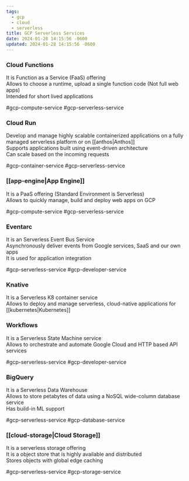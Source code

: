 ```yaml
---
tags:
  - gcp
  - cloud
  - serverless
title: GCP Serverless Services
date: 2024-01-28 14:15:56 -0600
updated: 2024-01-28 14:15:56 -0600
---
```


### Cloud Functions
It is Function as a Service (FaaS) offering  
Allows to choose a runtime, upload a single function code (Not full web apps)  
Intended for short lived applications  

#gcp-compute-service  #gcp-serverless-service

### Cloud Run
Develop and manage highly scalable containerized applications on a fully managed serverless platform or on [[anthos|Anthos]]  
Supports applications built using event-driven architecture  
Can scale based on the incoming requests  

#gcp-container-service  #gcp-serverless-service 

### [[app-engine|App Engine]]
It is a PaaS offering (Standard Environment is Serverless)  
Allows to quickly manage, build and deploy web apps on GCP  

#gcp-compute-service #gcp-serverless-service 

### Eventarc
It is an Serverless Event Bus Service  
Asynchronously deliver events from Google services, SaaS and our own apps  
It is used for application integration  

#gcp-serverless-service #gcp-developer-service 

### Knative
It is a Serverless K8 container service  
Allows to deploy and manage serverless, cloud-native applications for [[kubernetes|Kubernetes]]

### Workflows
It is a Serverless State Machine service  
Allows to orchestrate and automate Google Cloud and HTTP based API services 

#gcp-serverless-service #gcp-developer-service 

### BigQuery
It is a Serverless Data Warehouse  
Allows to store petabytes of data using a NoSQL wide-column database service  
Has build-in ML support  

#gcp-serverless-service #gcp-database-service

### [[cloud-storage|Cloud Storage]]
It is a serverless storage offering  
It is a object store that is highly available and distributed  
Stores objects with global edge caching  

#gcp-serverless-service #gcp-storage-service